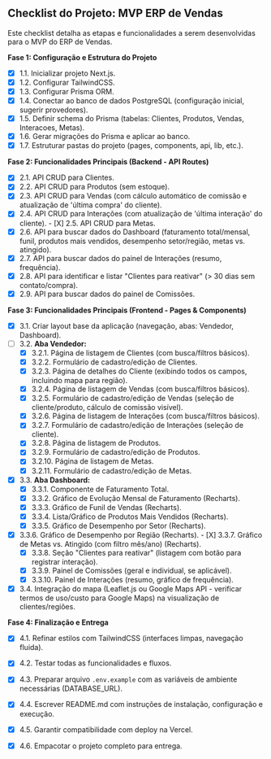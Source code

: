 ## Checklist do Projeto: MVP ERP de Vendas

Este checklist detalha as etapas e funcionalidades a serem desenvolvidas para o MVP do ERP de Vendas.

**Fase 1: Configuração e Estrutura do Projeto**

- [X] 1.1. Inicializar projeto Next.js.
- [X] 1.2. Configurar TailwindCSS.
- [X] 1.3. Configurar Prisma ORM.
- [X] 1.4. Conectar ao banco de dados PostgreSQL (configuração inicial, sugerir provedores).
- [X] 1.5. Definir schema do Prisma (tabelas: Clientes, Produtos, Vendas, Interacoes, Metas).
- [X] 1.6. Gerar migrações do Prisma e aplicar ao banco.
- [X] 1.7. Estruturar pastas do projeto (pages, components, api, lib, etc.).

**Fase 2: Funcionalidades Principais (Backend - API Routes)**

- [X] 2.1. API CRUD para Clientes.
- [X] 2.2. API CRUD para Produtos (sem estoque).
- [X] 2.3. API CRUD para Vendas (com cálculo automático de comissão e atualização de 'última compra' do cliente).
- [X] 2.4. API CRUD para Interações (com atualização de \'última interação\' do cliente). - [X] 2.5. API CRUD para Metas.
- [X] 2.6. API para buscar dados do Dashboard (faturamento total/mensal, funil, produtos mais vendidos, desempenho setor/região, metas vs. atingido).
- [X] 2.7. API para buscar dados do painel de Interações (resumo, frequência).
- [X] 2.8. API para identificar e listar "Clientes para reativar" (> 30 dias sem contato/compra).
- [X] 2.9. API para buscar dados do painel de Comissões.

**Fase 3: Funcionalidades Principais (Frontend - Pages & Components)**

- [X] 3.1. Criar layout base da aplicação (navegação, abas: Vendedor, Dashboard).
- [ ] 3.2. **Aba Vendedor:**
    - [X] 3.2.1. Página de listagem de Clientes (com busca/filtros básicos).
    - [X] 3.2.2. Formulário de cadastro/edição de Clientes.
    - [X] 3.2.3. Página de detalhes do Cliente (exibindo todos os campos, incluindo mapa para região).
    - [X] 3.2.4. Página de listagem de Vendas (com busca/filtros básicos).
    - [X] 3.2.5. Formulário de cadastro/edição de Vendas (seleção de cliente/produto, cálculo de comissão visível).
    - [X] 3.2.6. Página de listagem de Interações (com busca/filtros básicos).
    - [X] 3.2.7. Formulário de cadastro/edição de Interações (seleção de cliente).
    - [X] 3.2.8. Página de listagem de Produtos.
    - [X] 3.2.9. Formulário de cadastro/edição de Produtos.
    - [X] 3.2.10. Página de listagem de Metas.
    - [X] 3.2.11. Formulário de cadastro/edição de Metas.
- [X] 3.3. **Aba Dashboard:**
    - [X] 3.3.1. Componente de Faturamento Total.
    - [X] 3.3.2. Gráfico de Evolução Mensal de Faturamento (Recharts).
    - [X] 3.3.3. Gráfico de Funil de Vendas (Recharts).
    - [X] 3.3.4. Lista/Gráfico de Produtos Mais Vendidos (Recharts).
  - [X] 3.3.5. Gráfico de Desempenho por Setor (Recharts).
- [X] 3.3.6. Gráfico de Desempenho por Região (Recharts).    - [X] 3.3.7. Gráfico de Metas vs. Atingido (com filtro mês/ano) (Recharts).
    - [X] 3.3.8. Seção "Clientes para reativar" (listagem com botão para registrar interação).
    - [X] 3.3.9. Painel de Comissões (geral e individual, se aplicável).
    - [X] 3.3.10. Painel de Interações (resumo, gráfico de frequência).
- [X] 3.4. Integração do mapa (Leaflet.js ou Google Maps API - verificar termos de uso/custo para Google Maps) na visualização de clientes/regiões.

**Fase 4: Finalização e Entrega**

- [X] 4.1. Refinar estilos com TailwindCSS (interfaces limpas, navegação fluida).
- [X] 4.2. Testar todas as funcionalidades e fluxos.
- [X] 4.3. Preparar arquivo `.env.example` com as variáveis de ambiente necessárias (DATABASE_URL).
- [X] 4.4. Escrever README.md com instruções de instalação, configuração e execução.
- [X] 4.5. Garantir compatibilidade com deploy na Vercel.
- [X] 4.6. Empacotar o projeto completo para entrega.

